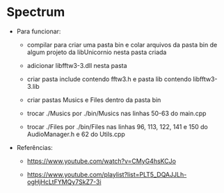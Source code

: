 # Spectrum

* Para funcionar:

	* compilar para criar uma pasta bin e colar arquivos da pasta bin de algum projeto da libUnicornio nesta pasta criada
	
	* adicionar libfftw3-3.dll nesta pasta
	
	* criar pasta include contendo fftw3.h e pasta lib contendo libfftw3-3.lib
	
	* criar pastas Musics e Files dentro da pasta bin
	
	* trocar ./Musics por ./bin/Musics nas linhas 50-63 do main.cpp
	
	* trocar ./Files por ./bin/Files nas linhas 96, 113, 122, 141 e 150 do AudioManager.h e 62 do Utils.cpp

* Referências:

	* https://www.youtube.com/watch?v=CMyG4hsKCJo
	
	* https://www.youtube.com/playlist?list=PLT5_DQAJJLh-ogHjHcLtFYMQy7SkZ7-3i
